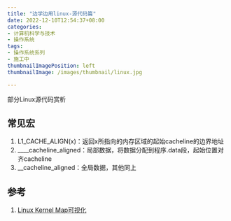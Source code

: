 ```yaml
---
title: "边学边用linux-源代码篇"
date: 2022-12-10T12:54:37+08:00
categories:
- 计算机科学与技术
- 操作系统
tags:
- 操作系统系列
- 施工中
thumbnailImagePosition: left
thumbnailImage: /images/thumbnail/linux.jpg

---
```

部分Linux源代码赏析
<!--more-->
## 常见宏
1. L1_CACHE_ALIGN(x)：返回x所指向的内存区域的起始cacheline的边界地址
1. ____cacheline_aligned：局部数据，将数据分配到程序.data段，起始位置对齐cacheline
1. __cacheline_aligned：全局数据，其他同上

## 参考
1. [Linux Kernel Map可视化](https://makelinux.github.io/kernel/map/)